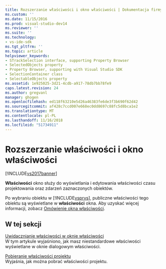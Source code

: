 ```yaml
---
title: Rozszerzanie właściwości i okno właściwości | Dokumentacja firmy Microsoft
ms.custom: ''
ms.date: 11/15/2016
ms.prod: visual-studio-dev14
ms.reviewer: ''
ms.suite: ''
ms.technology:
- vs-ide-sdk
ms.tgt_pltfrm: ''
ms.topic: article
helpviewer_keywords:
- STrackSelection interface, supporting Property Browser
- SelectedObjects property
- Property Browser, supporting with Visual Studio SDK
- SelectionContainer class
- SelectableObjects property
ms.assetid: 1e925025-3d21-4cdb-a917-78db7bb78fe9
caps.latest.revision: 24
ms.author: gregvanl
manager: ghogen
ms.openlocfilehash: ed118f63210e5d26a46383fe6de3f3b690f62d42
ms.sourcegitcommit: af428c7ccd007e668ec0dd8697c88fc5d8bca1e2
ms.translationtype: MT
ms.contentlocale: pl-PL
ms.lasthandoff: 11/16/2018
ms.locfileid: "51734911"
---
```

# <a name="extending-properties-and-the-property-window"></a>Rozszerzanie właściwości i okno właściwości
[!INCLUDE[vs2017banner](../includes/vs2017banner.md)]

**Właściwości** okno służy do wyświetlania i edytowania właściwości czasu projektowania oraz zdarzeń zaznaczonych obiektów.  
  
 Po wybraniu obiektu w [!INCLUDE[vsprvs](../includes/vsprvs-md.md)], publiczne właściwości tego obiektu są wyświetlane w **właściwości** okna. Aby uzyskać więcej informacji, zobacz [Omówienie okna właściwości](../extensibility/internals/properties-window-overview.md).  
  
## <a name="in-this-section"></a>W tej sekcji  
 [Uwidacznianie właściwości w oknie właściwości](../extensibility/exposing-properties-to-the-properties-window.md)  
 W tym artykule wyjaśniono, jak masz niestandardowe właściwości wyświetlane w oknie dialogowym właściwości.  
  
 [Pobieranie właściwości projektu](../extensibility/getting-project-properties.md)  
 Wyjaśnia, jak można pobrać właściwości projektu.

